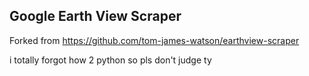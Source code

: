 ## Google Earth View Scraper

Forked from https://github.com/tom-james-watson/earthview-scraper

i totally forgot how 2 python so pls don't judge ty
